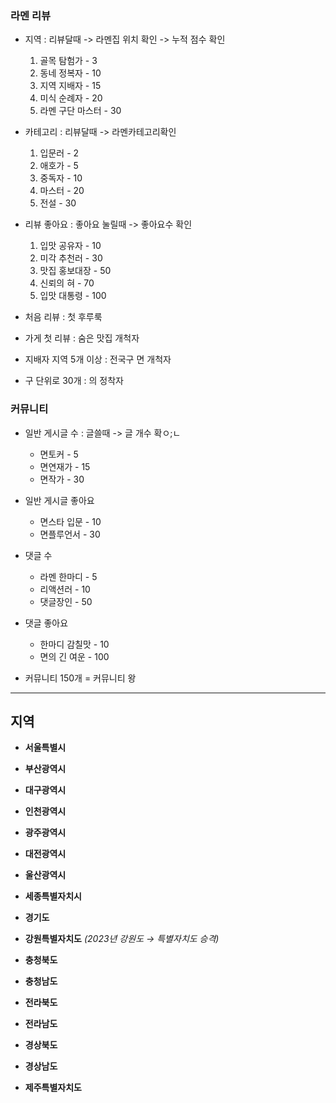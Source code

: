### 라멘 리뷰
- 지역 : 리뷰달때 -> 라멘집 위치 확인 -> 누적 점수 확인
	1. 골목 탐험가 - 3
	2. 동네 정복자 - 10
	3. 지역 지배자 - 15
	4. 미식 순례자 - 20
	5. 라멘 구단 마스터 - 30

- 카테고리 : 리뷰달때 -> 라멘카테고리확인
	1. 입문러 - 2
	2. 애호가 - 5
	3. 중독자 - 10
	4. 마스터 - 20
	5. 전설 - 30

- 리뷰 좋아요 : 좋아요 눌릴때 -> 좋아요수 확인
	1. 입맛 공유자 - 10
	2. 미각 추천러 - 30
	3. 맛집 홍보대장 - 50
	4. 신뢰의 혀 - 70
	5. 입맛 대통령 - 100

- 처음 리뷰 : 첫 후루룩
- 가게 첫 리뷰 : 숨은 맛집 개척자
- 지배자 지역 5개 이상 : 전국구 면 개척자
- 구 단위로 30개 : 의 정착자
### 커뮤니티
- 일반 게시글 수 : 글쓸때 -> 글 개수 확ㅇ;ㄴ
	- 면토커 - 5
	- 면연재가 - 15
	- 면작가 - 30
- 일반 게시글 좋아요
	- 면스타 입문 - 10
	- 면플루언서 - 30
- 댓글 수
	- 라멘 한마디 - 5
	- 리액션러 - 10
	- 댓글장인 - 50
- 댓글 좋아요
	- 한마디 감칠맛 - 10 
	- 면의 긴 여운 - 100

- 커뮤니티 150개 = 커뮤니티 왕



---
## 지역
- **서울특별시**
- **부산광역시**
- **대구광역시**
- **인천광역시**
- **광주광역시**
- **대전광역시**
- **울산광역시**
- **세종특별자치시**

- **경기도**
- **강원특별자치도** _(2023년 강원도 → 특별자치도 승격)_
- **충청북도**
- **충청남도**
- **전라북도**
- **전라남도**
- **경상북도**
- **경상남도**
- **제주특별자치도**

